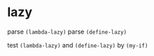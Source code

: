 # lazy

parse `(lambda-lazy)`
parse `(define-lazy)`

test `(lambda-lazy)` and `(define-lazy)` by `(my-if)`

